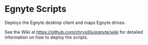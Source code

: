 # Egnyte Scripts
Deploys the Egnyte desktop client and maps Egnyte drives.

See the Wiki at https://github.com/chrysillis/egnyte/wiki for detailed information on how to deploy the scripts.
